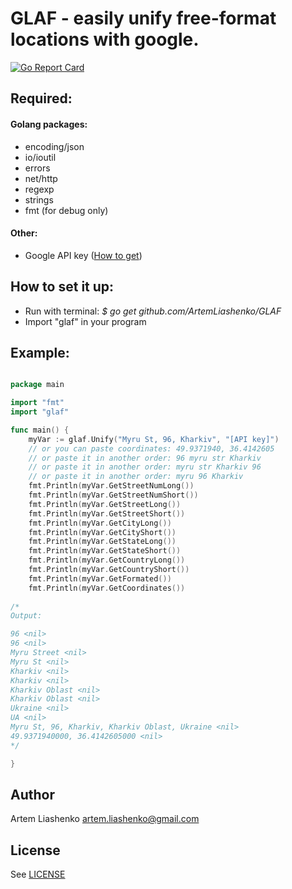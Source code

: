 # GLAF - easily unify free-format locations with google. #

[![Go Report Card](https://goreportcard.com/badge/github.com/ArtemLiashenko/GLAF)](https://goreportcard.com/report/github.com/ArtemLiashenko/GLAF)

## Required: ##

#### Golang packages: ####
* encoding/json
* io/ioutil
* errors
* net/http
* regexp
* strings
* fmt (for debug only)

#### Other: ####
* Google API key ([How to get](https://developers.google.com/maps/documentation/geocoding/get-api-key))

## How to set it up: ##
* Run with terminal: *$ go get github.com/ArtemLiashenko/GLAF*
* Import "glaf" in your program

## Example: ##


```go

package main

import "fmt"
import "glaf"

func main() {
	myVar := glaf.Unify("Myru St, 96, Kharkiv", "[API key]")
	// or you can paste coordinates: 49.9371940, 36.4142605
	// or paste it in another order: 96 myru str Kharkiv
	// or paste it in another order: myru str Kharkiv 96
	// or paste it in another order: myru 96 Kharkiv
	fmt.Println(myVar.GetStreetNumLong())
	fmt.Println(myVar.GetStreetNumShort())
	fmt.Println(myVar.GetStreetLong())
	fmt.Println(myVar.GetStreetShort())
	fmt.Println(myVar.GetCityLong())
	fmt.Println(myVar.GetCityShort())
	fmt.Println(myVar.GetStateLong())
	fmt.Println(myVar.GetStateShort())
	fmt.Println(myVar.GetCountryLong())
	fmt.Println(myVar.GetCountryShort())
	fmt.Println(myVar.GetFormated())
	fmt.Println(myVar.GetСoordinates())
	
/*
Output:

96 <nil>
96 <nil>
Myru Street <nil>
Myru St <nil>
Kharkiv <nil>
Kharkiv <nil>
Kharkiv Oblast <nil>
Kharkiv Oblast <nil>
Ukraine <nil>
UA <nil>
Myru St, 96, Kharkiv, Kharkiv Oblast, Ukraine <nil>
49.9371940000, 36.4142605000 <nil>
*/	

}
```


## Author ##
Artem Liashenko <artem.liashenko@gmail.com>

## License ##
See [LICENSE](https://github.com/ArtemLiashenko/GLAF/blob/master/LICENSE)
